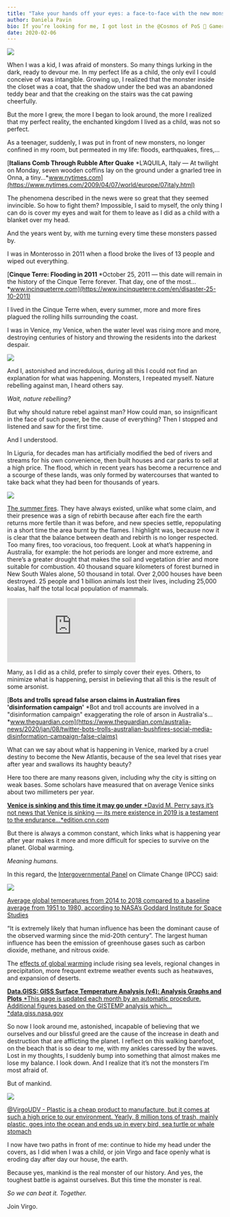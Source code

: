 ```yaml
---
title: "Take your hands off your eyes: a face-to-face with the new monsters"
author: Daniela Pavin
bio: If you’re looking for me, I got lost in the @Cosmos of PoS 👾 Gamer 👾 @CosmosGuardian ✨
date: 2020-02-06
---
```


![](https://cdn-images-1.medium.com/max/2000/1*sEZbaWs81DnVNK6rjh7_PQ.jpeg)

When I was a kid, I was afraid of monsters.
So many things lurking in the dark, ready to devour me.
In my perfect life as a child, the only evil I could conceive of was intangible.
Growing up, I realized that the monster inside the closet was a coat, that the shadow under the bed was an abandoned teddy bear and that the creaking on the stairs was the cat pawing cheerfully.

But the more I grew, the more I began to look around, the more I realized that my perfect reality, the enchanted kingdom I lived as a child, was not so perfect.

As a teenager, suddenly, I was put in front of new monsters, no longer confined in my room, but permeated in my life: floods, earthquakes, fires,…

[**Italians Comb Through Rubble After Quake**
*L’AQUILA, Italy — At twilight on Monday, seven wooden coffins lay on the ground under a gnarled tree in Onna, a tiny…*www.nytimes.com](https://www.nytimes.com/2009/04/07/world/europe/07italy.html)

The phenomena described in the news were so great that they seemed invincible. So how to fight them? Impossible, I said to myself, the only thing I can do is cover my eyes and wait for them to leave as I did as a child with a blanket over my head.

And the years went by, with me turning every time these monsters passed by.

I was in Monterosso in 2011 when a flood broke the lives of 13 people and wiped out everything.

[**Cinque Terre: Flooding in 2011**
*October 25, 2011 — this date will remain in the history of the Cinque Terre forever. That day, one of the most…*www.incinqueterre.com](https://www.incinqueterre.com/en/disaster-25-10-2011)

I lived in the Cinque Terre when, every summer, more and more fires plagued the rolling hills surrounding the coast.

I was in Venice, my Venice, when the water level was rising more and more, destroying centuries of history and throwing the residents into the darkest despair.

![](https://cdn-images-1.medium.com/max/2100/1*0inN81ADHDBULsAnBei3Wg.jpeg)

And I, astonished and incredulous, during all this I could not find an explanation for what was happening.
Monsters, I repeated myself.
Nature rebelling against man, I heard others say.

*Wait, nature rebelling?*

But why should nature rebel against man? How could man, so insignificant in the face of such power, be the cause of everything?
Then I stopped and listened and saw for the first time.

And I understood.

In Liguria, for decades man has artificially modified the bed of rivers and streams for his own convenience, then built houses and car parks to sell at a high price. The flood, which in recent years has become a recurrence and a scourge of these lands, was only formed by watercourses that wanted to take back what they had been for thousands of years.

![](https://cdn-images-1.medium.com/max/2000/1*FMdw2YVQNWaQ43wPIW7PcQ.jpeg)

[The summer fires](https://www.researchgate.net/publication/307865503_The_4thOctober_2010_flash_flood_event_in_Genoa_Sestri_Ponente_Liguria_Italy). They have always existed, unlike what some claim, and their presence was a sign of rebirth because after each fire the earth returns more fertile than it was before, and new species settle, repopulating in a short time the area burnt by the flames. I highlight was, because now it is clear that the balance between death and rebirth is no longer respected.
Too many fires, too voracious, too frequent.
Look at what’s happening in Australia, for example:
the hot periods are longer and more extreme, and there’s a greater drought that makes the soil and vegetation drier and more suitable for combustion.
40 thousand square kilometers of forest burned in New South Wales alone, 50 thousand in total.
Over 2,000 houses have been destroyed.
25 people and 1 billion animals lost their lives, including 25,000 koalas, half the total local population of mammals.

<iframe src="https://medium.com/media/b691a8a72c9878ae5872f4cac77aa02b" frameborder=0></iframe>

Many, as I did as a child, prefer to simply cover their eyes. 
Others, to minimize what is happening, persist in believing that all this is the result of some arsonist.

[**Bots and trolls spread false arson claims in Australian fires 'disinformation campaign'**
*Bot and troll accounts are involved in a "disinformation campaign" exaggerating the role of arson in Australia's…*www.theguardian.com](https://www.theguardian.com/australia-news/2020/jan/08/twitter-bots-trolls-australian-bushfires-social-media-disinformation-campaign-false-claims)

What can we say about what is happening in Venice, marked by a cruel destiny to become the New Atlantis, because of the sea level that rises year after year and swallows its haughty beauty?

Here too there are many reasons given, including why the city is sitting on weak bases. Some scholars have measured that on average Venice sinks about two millimeters per year.

[**Venice is sinking and this time it may go under**
*David M. Perry says it’s not news that Venice is sinking — its mere existence in 2019 is a testament to the endurance…*edition.cnn.com](https://edition.cnn.com/2019/11/15/opinions/venice-is-sinking-may-go-under-perry/index.html)

But there is always a common constant, which links what is happening year after year makes it more and more difficult for species to survive on the planet. 
Global warming.

*Meaning humans.*

In this regard, the [Intergovernmental Panel](https://en.wikipedia.org/wiki/Intergovernmental_Panel_on_Climate_Change) on Climate Change (IPCC) said:


![](https://cdn-images-1.medium.com/max/2000/0*Lhob_tlE6Wa64u1u)

[Average global temperatures from 2014 to 2018 compared to a baseline average from 1951 to 1980, according to NASA’s Goddard Institute for Space Studies](https://en.wikipedia.org/wiki/Goddard_Institute_for_Space_Studies)

“It is extremely likely that human influence has been the dominant cause of the observed warming since the mid-20th century”. 
The largest human influence has been the emission of greenhouse gases such as carbon dioxide, methane, and nitrous oxide.

The [effects of global warming](https://climate.nasa.gov/causes/) include rising sea levels, regional changes in precipitation, more frequent extreme weather events such as heatwaves, and expansion of deserts.

[**Data.GISS: GISS Surface Temperature Analysis (v4): Analysis Graphs and Plots**
*This page is updated each month by an automatic procedure. Additional figures based on the GISTEMP analysis which…*data.giss.nasa.gov](https://data.giss.nasa.gov/gistemp/graphs_v4/)

So now I look around me, astonished, incapable of believing that we ourselves and our blissful greed are the cause of the increase in death and destruction that are afflicting the planet.
I reflect on this walking barefoot, on the beach that is so dear to me, with my ankles caressed by the waves.
Lost in my thoughts, I suddenly bump into something that almost makes me lose my balance.
I look down.
And I realize that it’s not the monsters I’m most afraid of.

But of mankind.

![](https://cdn-images-1.medium.com/max/2000/0*XTh9g8lyjCpqHjjK)

[@VirgoUDV - Plastic is a cheap product to manufacture, but it comes at such a high price to our environment. Yearly, 8 million tons of trash, mainly plastic, goes into the ocean and ends up in every bird, sea turtle or whale stomach](https://twitter.com/VirgoUDV/status/1221933894318075904)

I now have two paths in front of me:
continue to hide my head under the covers, as I did when I was a child, or join Virgo and face openly what is eroding day after day our house, the earth.

Because yes, mankind is the real monster of our history.
And yes, the toughest battle is against ourselves.
But this time the monster is real.

*So we can beat it. Together.*

Join Virgo.
